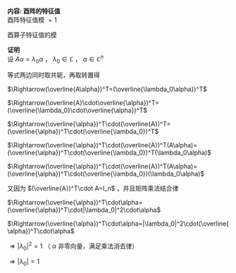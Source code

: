 **内容: 酉阵的特征值**    
酉阵特征值模 $=1$     
    
酉算子特征值的模    
    
**证明**    
设 $A\alpha=\lambda_0\alpha$ ， $\lambda_0\in\mathbb{C}$ ， $\alpha\in\mathbb{C}^n$     
    
等式两边同时取共轭，再取转置得    
    
 $\Rightarrow(\overline{A\alpha})^T=(\overline{\lambda_0\alpha})^T$     
    
 $\Rightarrow(\overline{A}\cdot\overline{\alpha})^T=(\overline{\lambda_0}\cdot\overline{\alpha})^T$     
    
 $\Rightarrow(\overline{\alpha})^T\cdot(\overline{A})^T=(\overline{\alpha})^T\cdot(\overline{\lambda_0})^T$     
    
 $\Rightarrow(\overline{\alpha})^T\cdot(\overline{A})^T(A\alpha)=(\overline{\alpha})^T\cdot(\overline{\lambda_0})^T(\lambda_0\alpha)$     
    
 $\Rightarrow(\overline{\alpha})^T\cdot(\overline{A})^T(A\alpha)=(\overline{\alpha})^T\cdot(\overline{\lambda_0})(\lambda_0\alpha)$     
    
又因为 $(\overline{A})^T\cdot A=I_n$ ，并且矩阵乘法结合律    
    
 $\Rightarrow(\overline{\alpha})^T\cdot\alpha=(\overline{\alpha})^T\cdot|\lambda_0|^2\cdot\alpha$     
    
 $\Rightarrow(\overline{\alpha})^T\cdot\alpha=|\lambda_0|^2\cdot(\overline{\alpha})^T\cdot\alpha$     
    
 $\Rightarrow|\lambda_0|^2=1$ （ $\alpha$ 非零向量，满足乘法消去律）    
    
 $\Rightarrow|\lambda_0|=1$     
